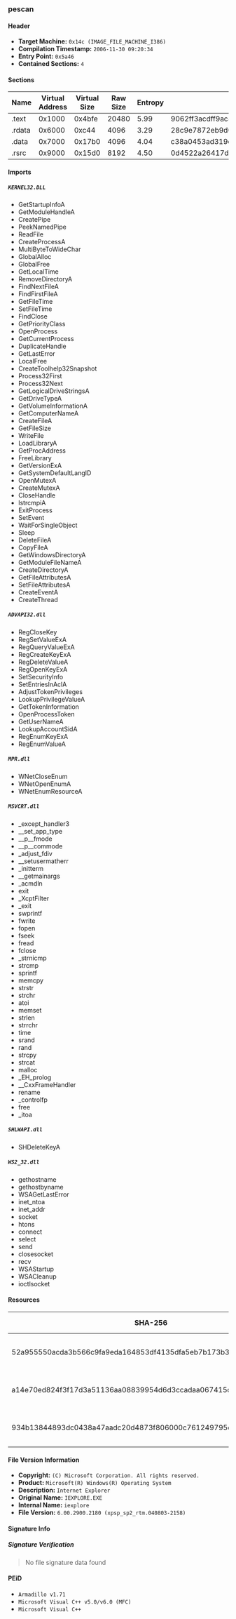 ### pescan

#### Header

 - **Target Machine:** `0x14c (IMAGE_FILE_MACHINE_I386)`
 - **Compilation Timestamp:** `2006-11-30 09:20:34`
 - **Entry Point:** `0x5a46`
 - **Contained Sections:** `4`

#### Sections

| Name | Virtual Address | Virtual Size | Raw Size | Entropy | MD5 |
|------|-----------------|--------------|----------|---------|-----|
| .text | 0x1000 | 0x4bfe | 20480 | 5.99 | 9062ff3acdff9ac80cd9f97a0df42383 |
| .rdata | 0x6000 | 0xc44 | 4096 | 3.29 | 28c9e7872eb9d0a20a1d953382722735 |
| .data | 0x7000 | 0x17b0 | 4096 | 4.04 | c38a0453ad319c9cd8b1760baf57a528 |
| .rsrc | 0x9000 | 0x15d0 | 8192 | 4.50 | 0d4522a26417d45c33759d2a6375a55f |

#### Imports

##### `KERNEL32.DLL`
- GetStartupInfoA
- GetModuleHandleA
- CreatePipe
- PeekNamedPipe
- ReadFile
- CreateProcessA
- MultiByteToWideChar
- GlobalAlloc
- GlobalFree
- GetLocalTime
- RemoveDirectoryA
- FindNextFileA
- FindFirstFileA
- GetFileTime
- SetFileTime
- FindClose
- GetPriorityClass
- OpenProcess
- GetCurrentProcess
- DuplicateHandle
- GetLastError
- LocalFree
- CreateToolhelp32Snapshot
- Process32First
- Process32Next
- GetLogicalDriveStringsA
- GetDriveTypeA
- GetVolumeInformationA
- GetComputerNameA
- CreateFileA
- GetFileSize
- WriteFile
- LoadLibraryA
- GetProcAddress
- FreeLibrary
- GetVersionExA
- GetSystemDefaultLangID
- OpenMutexA
- CreateMutexA
- CloseHandle
- lstrcmpiA
- ExitProcess
- SetEvent
- WaitForSingleObject
- Sleep
- DeleteFileA
- CopyFileA
- GetWindowsDirectoryA
- GetModuleFileNameA
- CreateDirectoryA
- GetFileAttributesA
- SetFileAttributesA
- CreateEventA
- CreateThread

##### `ADVAPI32.dll`
- RegCloseKey
- RegSetValueExA
- RegQueryValueExA
- RegCreateKeyExA
- RegDeleteValueA
- RegOpenKeyExA
- SetSecurityInfo
- SetEntriesInAclA
- AdjustTokenPrivileges
- LookupPrivilegeValueA
- GetTokenInformation
- OpenProcessToken
- GetUserNameA
- LookupAccountSidA
- RegEnumKeyExA
- RegEnumValueA

##### `MPR.dll`
- WNetCloseEnum
- WNetOpenEnumA
- WNetEnumResourceA

##### `MSVCRT.dll`
- _except_handler3
- __set_app_type
- __p__fmode
- __p__commode
- _adjust_fdiv
- __setusermatherr
- _initterm
- __getmainargs
- _acmdln
- exit
- _XcptFilter
- _exit
- swprintf
- fwrite
- fopen
- fseek
- fread
- fclose
- _strnicmp
- strcmp
- sprintf
- memcpy
- strstr
- strchr
- atoi
- memset
- strlen
- strrchr
- time
- srand
- rand
- strcpy
- strcat
- malloc
- _EH_prolog
- __CxxFrameHandler
- rename
- _controlfp
- free
- _itoa

##### `SHLWAPI.dll`
- SHDeleteKeyA

##### `WS2_32.dll`
- gethostname
- gethostbyname
- WSAGetLastError
- inet_ntoa
- inet_addr
- socket
- htons
- connect
- select
- send
- closesocket
- recv
- WSAStartup
- WSACleanup
- ioctlsocket


#### Resources

| SHA-256 | Size | Entropy | File Type | Type | Language |
|---------|------|---------|-----------|------|----------|
| 52a955550acda3b566c9fa9eda164853df4135dfa5eb7b173b3c5453a12f85a3 | 0x10a8 | 6.52 | None | RT_ICON | Chinese-People's Republic of China |
| a14e70ed824f3f17d3a51136aa08839954d6d3ccadaa067415c7bfc08e6636b0 | 0x14 | 1.78 | None | RT_GROUP_ICON | Chinese-People's Republic of China |
| 934b13844893dc0438a47aadc20d4873f806000c761249795c7f265ccca48bc9 | 0x41c | 3.47 | None | RT_VERSION | Chinese-People's Republic of China |

#### File Version Information

 - **Copyright:** `(C) Microsoft Corporation. All rights reserved.`
 - **Product:** `Microsoft(R) Windows(R) Operating System`
 - **Description:** `Internet Explorer`
 - **Original Name:** `IEXPLORE.EXE`
 - **Internal Name:** `iexplore`
 - **File Version:** `6.00.2900.2180 (xpsp_sp2_rtm.040803-2158)`

#### Signature Info
##### Signature Verification
> No file signature data found

#### PEiD
- `Armadillo v1.71`
- `Microsoft Visual C++ v5.0/v6.0 (MFC)`
- `Microsoft Visual C++`

